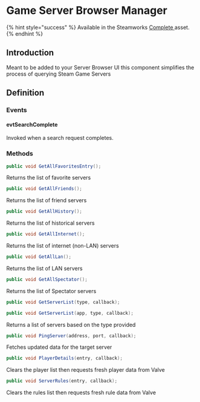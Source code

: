 # Game Server Browser Manager

{% hint style="success" %}
Available in the Steamworks [Complete ](https://assetstore.unity.com/packages/tools/utilities/ux-v2-complete-201905)asset.
{% endhint %}

## Introduction

Meant to be added to your Server Browser UI this component simplifies the process of querying Steam Game Servers

## Definition

### Events

#### evtSearchComplete

Invoked when a search request completes.

### Methods

```csharp
public void GetAllFavoritesEntry();
```

Returns the list of favorite servers

```csharp
public void GetAllFriends();
```

Returns the list of friend servers

```csharp
public void GetAllHistory();
```

Returns the list of historical servers

```csharp
public void GetAllInternet();
```

Returns the list of internet (non-LAN) servers

```csharp
public void GetAllLan();
```

Returns the list of LAN servers

```csharp
public void GetAllSpectator();
```

Returns the list of Spectator servers

```csharp
public void GetServerList(type, callback);
```

```csharp
public void GetServerList(app, type, callback);
```

Returns a list of servers based on the type provided

```csharp
public void PingServer(address, port, callback);
```

Fetches updated data for the target server

```csharp
public void PlayerDetails(entry, callback);
```

Clears the player list then requests fresh player data from Valve

```csharp
public void ServerRules(entry, callback);
```

Clears the rules list then requests fresh rule data from Valve
